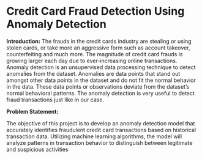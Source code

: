 # Credit Card Fraud Detection Using Anomaly Detection

**Introduction:**
The frauds in the credit cards industry are stealing or using stolen cards, or take more an aggressive form such as account takeover, counterfeiting and much more. The magnitude of credit card frauds is growing larger each day due to ever-increasing online transactions. Anomaly detection is an unsupervised data processing technique to detect anomalies from the dataset. Anomalies are data points that stand out amongst other data points in the dataset and do not fit the normal behavior in the data. These data points or observations deviate from the dataset’s normal behavioral patterns. The anomaly detection is very useful to detect fraud transactions just like in our case.

**Problem Statement:**

The objective of this project is to develop an anomaly detection model that accurately identifies fraudulent credit card transactions based on historical transaction data. Utilizing machine learning algorithms, the model will analyze patterns in transaction behavior to distinguish between legitimate and suspicious activities
